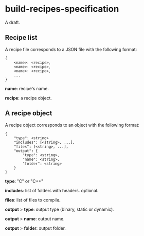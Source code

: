 # build-recipes-specification
A draft.

## Recipe list
A recipe file corresponds to a JSON file with the following format:
```
{
    <name>: <recipe>,
    <name>: <recipe>,
    <name>: <recipe>,
    ...
}
```

**name**: recipe's name.

**recipe**: a recipe object.

## A recipe object
A recipe object corresponds to an object with the following format:
```
{
    "type": <string>
    "includes": [<string>, ...],
    "files": [<string>, ...],
    "output": {
        "type": <string>, 
        "name": <string>,
        "folder": <string>
    }
}
```

**type**: "C" or "C++"

**includes**: list of folders with headers. optional.

**files**: list of files to compile.

**output** > **type**: output type (binary, static or dynamic).

**output** > **name**: output name.

**output** > **folder**: output folder.

